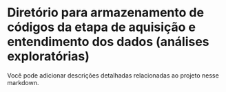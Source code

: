 # Diretório para armazenamento de códigos da etapa de aquisição e entendimento dos dados (análises exploratórias) 

Você pode adicionar descrições detalhadas relacionadas ao projeto nesse markdown.
